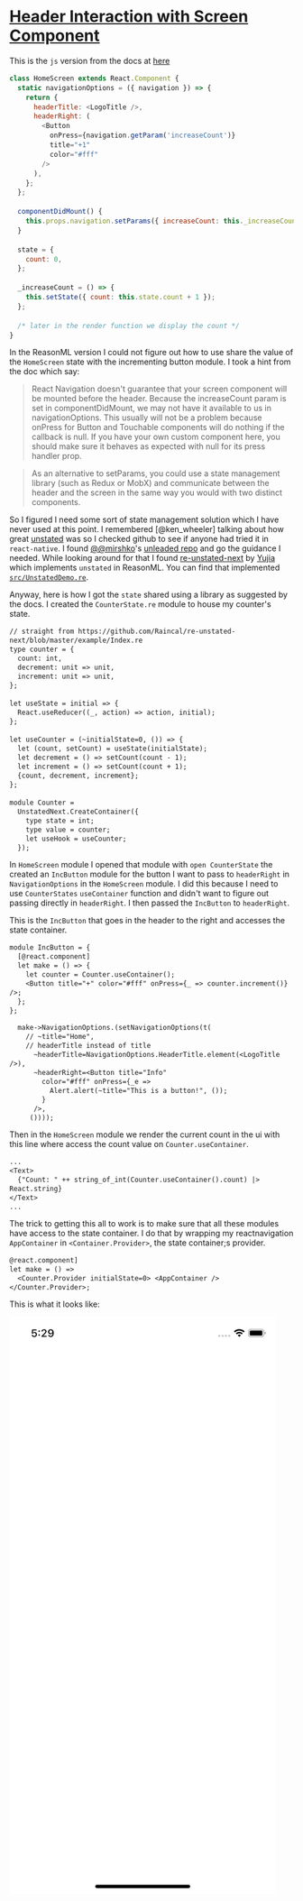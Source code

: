 # [Header Interaction with Screen Component](https://reactnavigation.org/docs/en/header-buttons.html#header-interaction-with-its-screen-component)

This is the `js` version from the docs at [here](https://reactnavigation.org/docs/en/header-buttons.html#header-interaction-with-its-screen-component)

```js
class HomeScreen extends React.Component {
  static navigationOptions = ({ navigation }) => {
    return {
      headerTitle: <LogoTitle />,
      headerRight: (
        <Button
          onPress={navigation.getParam('increaseCount')}
          title="+1"
          color="#fff"
        />
      ),
    };
  };

  componentDidMount() {
    this.props.navigation.setParams({ increaseCount: this._increaseCount });
  }

  state = {
    count: 0,
  };

  _increaseCount = () => {
    this.setState({ count: this.state.count + 1 });
  };

  /* later in the render function we display the count */
}
```

In the ReasonML version I could not figure out how to use share the value of the `HomeScreen` state with the incrementing button module. I took a hint from the doc which say:

> React Navigation doesn't guarantee that your screen component will be mounted before the header. Because the increaseCount param is set in componentDidMount, we may not have it available to us in navigationOptions. This usually will not be a problem because onPress for Button and Touchable components will do nothing if the callback is null. If you have your own custom component here, you should make sure it behaves as expected with null for its press handler prop.

> As an alternative to setParams, you could use a state management library (such as Redux or MobX) and communicate between the header and the screen in the same way you would with two distinct components.

So I figured I need some sort of state management solution which I have never used at this point. I remembered [@ken_wheeler] talking about how great [unstated](https://github.com/jamiebuilds/unstated-next) was so I checked github to see if anyone had tried it in `react-native`. I found [@@mirshko](https://mobile.twitter.com/mirshko)'s [unleaded repo](https://github.com/mirshko/unleaded) and go the guidance I needed. While looking around for that I found [re-unstated-next](https://github.com/Raincal/re-unstated-next/blob/master/example/Index.re) by [Yujia](https://mobile.twitter.com/cyj228) which implements `unstated` in ReasonML. You can find that implemented [`src/UnstatedDemo.re`]("./src/UnstatedDemo.re").

Anyway, here is how I got the `state` shared using a library as suggested by the docs. I created the `CounterState.re` module to house my counter's state.

```reason
// straight from https://github.com/Raincal/re-unstated-next/blob/master/example/Index.re
type counter = {
  count: int,
  decrement: unit => unit,
  increment: unit => unit,
};

let useState = initial => {
  React.useReducer((_, action) => action, initial);
};

let useCounter = (~initialState=0, ()) => {
  let (count, setCount) = useState(initialState);
  let decrement = () => setCount(count - 1);
  let increment = () => setCount(count + 1);
  {count, decrement, increment};
};

module Counter =
  UnstatedNext.CreateContainer({
    type state = int;
    type value = counter;
    let useHook = useCounter;
  });
```

In `HomeScreen` module I opened that module with `open CounterState` the created an `IncButton` module for the button I want to pass to `headerRight` in `NavigationOptions` in the `HomeScreen` module. I did this because I need to use `CounterStates` `useContainer` function and didn't want to figure out passing directly in `headerRight`. I then passed the `IncButton` to `headerRight`.

This is the `IncButton` that goes in the header to the right and accesses the state container.

```reason
module IncButton = {
  [@react.component]
  let make = () => {
    let counter = Counter.useContainer();
    <Button title="+" color="#fff" onPress={_ => counter.increment()} />;
  };
};
```

```reason
  make->NavigationOptions.(setNavigationOptions(t(
    // ~title="Home",
    // headerTitle instead of title
      ~headerTitle=NavigationOptions.HeaderTitle.element(<LogoTitle />),
      ~headerRight=<Button title="Info"
        color="#fff" onPress={_e =>
          Alert.alert(~title="This is a button!", ());
        }
      />,
     ())));
```

Then in the `HomeScreen` module we render the current count in the ui with this line where access the count value on `Counter.useContainer`.

```reason
...
<Text>
  {"Count: " ++ string_of_int(Counter.useContainer().count) |> React.string}
</Text>
...
```

The trick to getting this all to work is to make sure that all these modules have access to the state container. I do that by wrapping my reactnavigation `AppContainer` in `<Container.Provider>`, the state container;s provider.

```reason
@react.component]
let make = () =>
  <Counter.Provider initialState=0> <AppContainer /> </Counter.Provider>;
```

This is what it looks like:

![header-button-screen-interaction](./header-button-interaction.gif)
